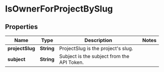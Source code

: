 

# IsOwnerForProjectBySlug


## Properties

Name | Type | Description | Notes
------------ | ------------- | ------------- | -------------
**projectSlug** | **String** | ProjectSlug is the project&#39;s slug. | 
**subject** | **String** | Subject is the subject from the API Token. | 



